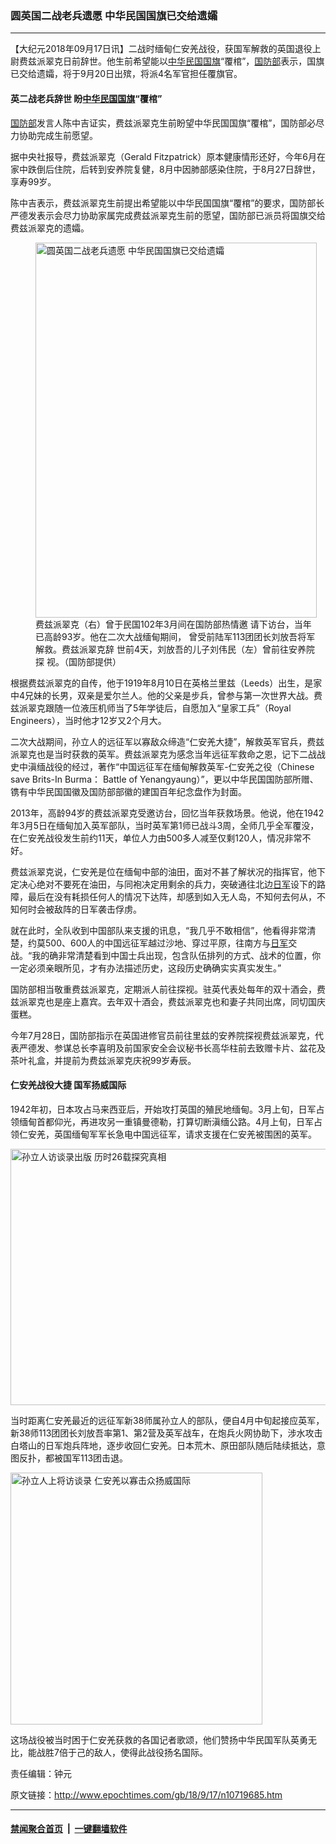 ### 圆英国二战老兵遗愿 中华民国国旗已交给遗孀
------------------------

<p>【大纪元2018年09月17日讯】二战时缅甸仁安羌战役，获国军解救的英国退役上尉费兹派翠克日前辞世。他生前希望能以<a href="http://www.epochtimes.com/gb/tag/%E4%B8%AD%E5%8D%8E%E6%B0%91%E5%9B%BD.html">中华民国</a><a href="http://www.epochtimes.com/gb/tag/%E5%9B%BD%E6%97%97.html">国旗</a>“覆棺”，<a href="http://www.epochtimes.com/gb/tag/%E5%9B%BD%E9%98%B2%E9%83%A8.html">国防部</a>表示，国旗已交给遗孀，将于9月20日出殡，将派4名军官担任覆旗官。</p>
<h4>英二战老兵辞世 盼<a href="http://www.epochtimes.com/gb/tag/%E4%B8%AD%E5%8D%8E%E6%B0%91%E5%9B%BD.html">中华民国</a><a href="http://www.epochtimes.com/gb/tag/%E5%9B%BD%E6%97%97.html">国旗</a>“覆棺”</h4>
<p><a href="http://www.epochtimes.com/gb/tag/%E5%9B%BD%E9%98%B2%E9%83%A8.html">国防部</a>发言人陈中吉证实，费兹派翠克生前盼望中华民国国旗“覆棺”，国防部必尽力协助完成生前愿望。</p>
<p>据中央社报导，费兹派翠克（Gerald Fitzpatrick）原本健康情形还好，今年6月在家中跌倒后住院，后转到安养院复健，8月中因肺部感染住院，于8月27日辞世，享寿99岁。</p>
<p>陈中吉表示，费兹派翠克生前提出希望能以中华民国国旗“覆棺”的要求，国防部长严德发表示会尽力协助家属完成费兹派翠克生前的愿望，国防部已派员将国旗交给费兹派翠克的遗孀。</p>
<figure id="attachment_10719917" style="width: 450px" class="wp-caption aligncenter"><a href="http://i.epochtimes.com/assets/uploads/2018/09/1809162343372378.jpg"><img class="wp-image-10719917 size-medium" title="圆英国二战老兵遗愿 中华民国国旗已交给遗孀" src="http://i.epochtimes.com/assets/uploads/2018/09/1809162343372378-450x600.jpg" alt="圆英国二战老兵遗愿 中华民国国旗已交给遗孀" width="450" height="600" /></a><figcaption class="wp-caption-text">费兹派翠克（右）曾于民国102年3月间在国防部热情邀 请下访台，当年已高龄93岁。他在二次大战缅甸期间， 曾受前陆军113团团长刘放吾将军解救。费兹派翠克辞 世前4天，刘放吾的儿子刘伟民（左）曾前往安养院探 视。（国防部提供）</figcaption></figure>
<p>根据费兹派翠克的自传，他于1919年8月10日在英格兰里兹（Leeds）出生，是家中4兄妹的长男，双亲是爱尔兰人。他的父亲是步兵，曾参与第一次世界大战。费兹派翠克跟随一位液压机师当了5年学徒后，自愿加入“皇家工兵”（Royal Engineers），当时他才12岁又2个月大。</p>
<p>二次大战期间，孙立人的远征军以寡敌众缔造“仁安羌大捷”，解救英军官兵，费兹派翠克也是当时获救的英军。费兹派翠克为感念当年远征军救命之恩，记下二战战史中滇缅战役的经过，著作“中国远征军在缅甸解救英军-仁安羌之役（Chinese save Brits-In Burma： Battle of Yenangyaung）”，更以中华民国国防部所赠、镌有中华民国国徽及国防部部徽的建国百年纪念盘作为封面。</p>
<p>2013年，高龄94岁的费兹派翠克受邀访台，回忆当年获救场景。他说，他在1942年3月5日在缅甸加入英军部队，当时英军第1师已战斗3周，全师几乎全军覆没，在仁安羌战役发生前约11天，单位人力由500多人减至仅剩120人，情况非常不好。</p>
<p>费兹派翠克说，仁安羌是位在缅甸中部的油田，面对不甚了解状况的指挥官，他下定决心绝对不要死在油田，与同袍决定用剩余的兵力，突破通往北边<a href="http://www.epochtimes.com/gb/tag/%E6%97%A5%E5%86%9B.html">日军</a>设下的路障，最后在没有耗损任何人的情况下达阵，却感到如入无人岛，不知何去何从，不知何时会被敌阵的日军袭击俘虏。</p>
<p>就在此时，全队收到中国部队来支援的讯息，“我几乎不敢相信”，他看得非常清楚，约莫500、600人的中国远征军越过沙地、穿过平原，往南方与<a href="http://www.epochtimes.com/gb/tag/%E6%97%A5%E5%86%9B.html">日军</a>交战。“我的确非常清楚看到中国士兵出现，包含队伍排列的方式、战术的位置，你一定必须亲眼所见，才有办法描述历史，这段历史确确实实真实发生。”</p>
<p>国防部相当敬重费兹派翠克，定期派人前往探视。驻英代表处每年的双十酒会，费兹派翠克也是座上嘉宾。去年双十酒会，费兹派翠克也和妻子共同出席，同切国庆蛋糕。</p>
<p>今年7月28日，国防部指示在英国进修官员前往里兹的安养院探视费兹派翠克，代表严德发、参谋总长李喜明及前国家安全会议秘书长高华柱前去致赠卡片、盆花及茶叶礼盒，并提前为费兹派翠克庆祝99岁寿辰。</p>
<h4>仁安羌战役大捷 国军扬威国际</h4>
<p>1942年初，日本攻占马来西亚后，开始攻打英国的殖民地缅甸。3月上旬，日军占领缅甸首都仰光，再进攻另一重镇曼德勒，打算切断滇缅公路。4月上旬，日军占领仁安羌，英国缅甸军军长急电中国远征军，请求支援在仁安羌被围困的英军。</p>
<p><a href="http://i.epochtimes.com/assets/uploads/2012/09/1209172012152378.jpg"><img class="size-large wp-image-6629046 aligncenter" title="孙立人访谈录出版 历时26载探究真相" src="http://i.epochtimes.com/assets/uploads/2012/09/1209172012152378-600x410.jpg" alt="孙立人访谈录出版 历时26载探究真相" width="600" height="410" /></a></p>
<p>当时距离仁安羌最近的远征军新38师属孙立人的部队，便自4月中旬起接应英军，新38师113团团长刘放吾率第1、第2营及英军战车，在炮兵火网协助下，涉水攻击白塔山的日军炮兵阵地，逐步收回仁安羌。日本荒木、原田部队随后陆续抵达，意图反扑，都被国军113团击退。</p>
<p><a href="http://i.epochtimes.com/assets/uploads/2012/09/1209191408302378.jpg"><img class="size-large wp-image-6628394 aligncenter" title="孙立人上将访谈录 仁安羌以寡击众扬威国际" src="http://i.epochtimes.com/assets/uploads/2012/09/1209191408302378.jpg" alt="孙立人上将访谈录 仁安羌以寡击众扬威国际" width="403" height="403" /></a></p>
<p>这场战役被当时困于仁安羌获救的各国记者歌颂，他们赞扬中华民国军队英勇无比，能战胜7倍于己的敌人，使得此战役扬名国际。</p>
<p>责任编辑：钟元</p>

原文链接：http://www.epochtimes.com/gb/18/9/17/n10719685.htm


------------------------
#### [禁闻聚合首页](https://github.com/gfw-breaker/banned-news/blob/master/README.md) &nbsp;|&nbsp;  [一键翻墙软件](https://github.com/gfw-breaker/nogfw/blob/master/README.md)